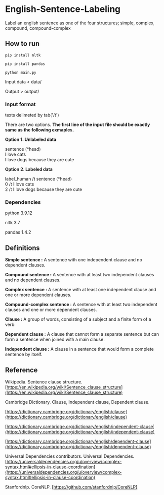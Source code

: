 # English-Sentence-Labeling

Label an english sentence as one of the four structures; simple, complex, compound, compound-complex


## How to run

`pip install nltk`

`pip install pandas`

`python main.py`

Input data < data/

Output > output/

### Input format

texts delimeted by tab('/t')

There are two options. **The first line of the input file should be exactly same as the following exmaples.** 

**Option 1. Unlabeled data**

sentence (*head)\
I love cats\
I love dogs because they are cute

**Option 2. Labeled data**

label_human /t sentence (*head)\
0 /t  I love cats\
2 /t  I love dogs because they are cute

### Dependencies

python 3.9.12

nltk 3.7 

pandas 1.4.2


## Definitions

**Simple sentence :** A sentence with one independent clause and no dependent clauses.

**Compound sentence :** A sentence with at least two independent clauses and no dependent clauses.

**Complex sentence :** A sentence with at least one independent clause and one or more dependent clauses. 

**Compound-complex sentence :** A sentence with at least two independent clauses and one or more dependent clauses.

**Clause :** A group of words, consisting of a subject and a finite form of a verb

**Dependent clause :** A clause that cannot form a separate sentence but can form a sentence when joined with a main clause.

**Independent clause :** A clause in a sentence that would form a complete sentence by itself.

## Reference

Wikipedia. Sentence clause structure. [https://en.wikipedia.org/wiki/Sentence_clause_structure](https://en.wikipedia.org/wiki/Sentence_clause_structure)

Cambridge Dictionary. Clause, Independent clause, Dependent clause.  

[https://dictionary.cambridge.org/dictionary/english/clause](https://dictionary.cambridge.org/dictionary/english/clause)

[https://dictionary.cambridge.org/dictionary/english/independent-clause](https://dictionary.cambridge.org/dictionary/english/independent-clause)

[https://dictionary.cambridge.org/dictionary/english/dependent-clause](https://dictionary.cambridge.org/dictionary/english/dependent-clause)

Universal Dependencies contributors. Universal Dependencies. [https://universaldependencies.org/u/overview/complex-syntax.html#ellipsis-in-clause-coordination](https://universaldependencies.org/u/overview/complex-syntax.html#ellipsis-in-clause-coordination)

Stanfordnlp. CoreNLP. [https://github.com/stanfordnlp/CoreNLP]
